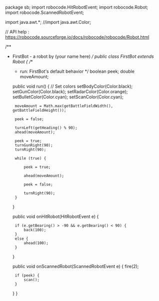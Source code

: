 package sb;
import robocode.HitRobotEvent;
import robocode.Robot;
import robocode.ScannedRobotEvent;

import java.awt.*;
//import java.awt.Color;

// API help : https://robocode.sourceforge.io/docs/robocode/robocode/Robot.html

/**
 * FirstBot - a robot by (your name here)
 */
public class FirstBot extends Robot
{
	/**
	 * run: FirstBot's default behavior
	 */
 	boolean peek; 
	double moveAmount; 

	

	 
	public void run() {
		// Set colors
		setBodyColor(Color.black);
		setGunColor(Color.black);
		setRadarColor(Color.orange);
		setBulletColor(Color.cyan);
		setScanColor(Color.cyan);


		moveAmount = Math.max(getBattleFieldWidth(), getBattleFieldHeight());

		peek = false;

		turnLeft(getHeading() % 90);
		ahead(moveAmount);

		peek = true;
		turnGunRight(90);
		turnRight(90);

		while (true) {

			peek = true;

			ahead(moveAmount);

			peek = false;

			turnRight(90);
		}
	}

	


	public void onHitRobot(HitRobotEvent e) {

		if (e.getBearing() > -90 && e.getBearing() < 90) {
			back(100);
		} 
		else {
			ahead(100);
		}
	}




	public void onScannedRobot(ScannedRobotEvent e) {
		fire(2);

		if (peek) {
			scan();
		}
	}
}
